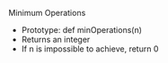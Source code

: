Minimum Operations

- Prototype: def minOperations(n)
- Returns an integer
- If n is impossible to achieve, return 0
